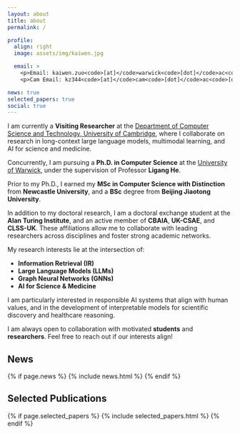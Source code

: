 ```yaml
---
layout: about
title: about
permalink: /

profile:
  align: right
  image: assets/img/kaiwen.jpg

  email: >
    <p>Email: kaiwen.zuo<code>[at]</code>warwick<code>[dot]</code>ac<code>[dot]</code>uk</p>
    <p>Cam Email: kz344<code>[at]</code>cam<code>[dot]</code>ac<code>[dot]</code>uk</p>

news: true
selected_papers: true
social: true
---
```


I am currently a **Visiting Researcher** at the [Department of Computer Science and Technology, University of Cambridge](https://www.cst.cam.ac.uk/), where I collaborate on research in long-context large language models, multimodal learning, and AI for science and medicine.

Concurrently, I am pursuing a **Ph.D. in Computer Science** at the [University of Warwick](https://warwick.ac.uk/), under the supervision of Professor **Ligang He**.

Prior to my Ph.D., I earned my **MSc in Computer Science with Distinction** from **Newcastle University**, and a **BSc** degree from **Beijing Jiaotong University**.

In addition to my doctoral research, I am a doctoral exchange student at the **Alan Turing Institute**, and an active member of **CBAIA**, **UK-CSAE**, and **CLSS-UK**. These affiliations allow me to collaborate with leading researchers across disciplines and foster strong academic networks.

My research interests lie at the intersection of:

- **Information Retrieval (IR)**  
- **Large Language Models (LLMs)**  
- **Graph Neural Networks (GNNs)**  
- **AI for Science & Medicine**

I am particularly interested in responsible AI systems that align with human values, and in the development of interpretable models for scientific discovery and healthcare reasoning.

I am always open to collaboration with motivated **students** and **researchers**. Feel free to reach out if our interests align!

<div id="news" class="section_break"></div>

## News

{% if page.news %}
  {% include news.html %}
{% endif %}

<div id="publications" class="section_break"></div>

## Selected Publications

{% if page.selected_papers %}
  {% include selected_papers.html %}
{% endif %}

<div id="services" class="section_break"></div>

<!-- ## Professional Services

- <b>Conference reviewer</b> for AAAI, ECIR, ...
- <b>Journal reviewer</b> for Information Retrieval Journal, etc.
-->

